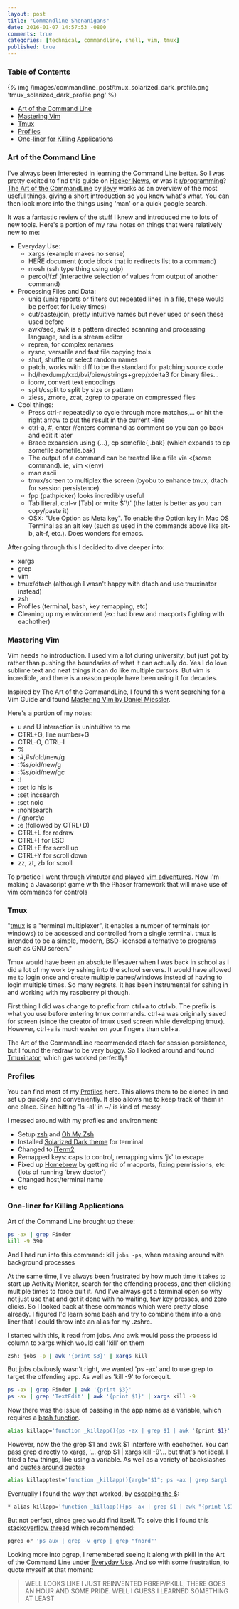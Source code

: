 ```yaml
---
layout: post
title: "Commandline Shenanigans"
date: 2016-01-07 14:57:53 -0800
comments: true
categories: [technical, commandline, shell, vim, tmux]
published: true
---
```


### Table of Contents

{% img /images/commandline_post/tmux_solarized_dark_profile.png 'tmux_solarized_dark_profile.png' %}

* [Art of the Command Line](#artofthecommandline)
* [Mastering Vim](#masteringvim)
* [Tmux](#tmux)
* [Profiles](#profiles)
* [One-liner for Killing Applications](#onelinerforkillingapplications)

<!-- more -->

<a name="artofthecommandline"></a>
### Art of the Command Line

I've always been interested in learning the Command Line better. So I was pretty excited to find this guide on [Hacker News](https://news.ycombinator.com/), or was it [r/programming](https://www.reddit.com/r/programming/)? [The Art of the CommandLine](https://github.com/jlevy/the-art-of-command-line) by [jlevy](https://github.com/jlevy) works as an overview of the most useful things, giving a short introduction so you know what's what. You can then look more into the things using 'man' or a quick google search.

It was a fantastic review of the stuff I knew and introduced me to lots of new tools. Here's a portion of my raw notes on things that were relatively new to me:

* Everyday Use:
  * xargs (example makes no sense)
  * HERE document (code block that io redirects list to a command)
  * mosh (ssh type thing using udp)
  * percol/fzf (interactive selection of values from output of another command)
* Processing Files and Data:
  * uniq (uniq reports or filters out repeated lines in a file, these would be perfect for lucky times)
  * cut/paste/join, pretty intuitive names but never used or seen these used before
  * awk/sed, awk is a pattern directed scanning and processing language, sed is a stream editor
  * repren, for complex renames
  * rysnc, versatile and fast file copying tools
  * shuf, shuffle or select random names
  * patch, works with diff to be the standard for patching source code
  * hd/hexdump/xxd/bvi/biew/strings+grep/xdelta3 for binary files...
  * iconv, convert text encodings
  * split/csplit to split by size or pattern
  * zless, zmore, zcat, zgrep to operate on compressed files
* Cool things:  
  * Press ctrl-r repeatedly to cycle through more matches,... or hit the right arrow to put the result in the current -line
  * ctrl-a, #, enter //enters command as comment so you can go back and edit it later
  * Brace expansion using {...}, cp somefile{,.bak} (which expands to cp somefile somefile.bak) 
  * The output of a command can be treated like a file via <(some command). ie, vim <(env)
  * man ascii
  * tmux/screen to multiplex the screen (byobu to enhance tmux, dtach for session persistence)
  * fpp (pathpicker) looks incredibly useful
  * Tab literal, ctrl-v [Tab] or write $'\t' (the latter is better as you can copy/paste it)
  * OSX: "Use Option as Meta key". To enable the Option key in Mac OS Terminal as an alt key (such as used in the commands above like alt-b, alt-f, etc.). Does wonders for emacs.

After going through this I decided to dive deeper into:

* xargs
* grep
* vim
* tmux/dtach (although I wasn't happy with dtach and use tmuxinator instead)
* zsh
* Profiles (terminal, bash, key remapping, etc)
* Cleaning up my environment (ex: had brew and macports fighting with eachother)

<a name="masteringvim"></a>
### Mastering Vim

Vim needs no introduction. I used vim a lot during university, but just got by rather than pushing the boundaries of what it can actually do. Yes I do love sublime text and neat things it can do like multiple cursors. But vim is incredible, and there is a reason people have been using it for decades.

Inspired by The Art of the CommandLine, I found this went searching for a Vim Guide and found [Mastering Vim by Daniel Miessler](https://danielmiessler.com/study/vim/).

Here's a portion of my notes:

* u and U interaction is unintuitive to me
* CTRL+G, line number+G
* CTRL-O, CTRL-I
* %
* :#,#s/old/new/g
* :%s/old/new/g
* :%s/old/new/gc
* :!
* :set ic hls is
* :set incsearch
* :set noic
* :nohlsearch
* /ignore\c
* :e (followed by CTRL+D)
* CTRL+L for redraw
* CTRL+[ for ESC
* CTRL+E for scroll up
* CTRL+Y for scroll down
* zz, zt, zb for scroll

To practice I went through vimtutor and played [vim adventures](http://vim-adventures.com/). Now I'm making a Javascript game with the Phaser framework that will make use of vim commands for controls

<a name="tmux"></a>
### Tmux

"[tmux](https://tmux.github.io/) is a "terminal multiplexer", it enables a number of terminals (or windows) to be accessed and controlled from a single terminal. tmux is intended to be a simple, modern, BSD-licensed alternative to programs such as GNU screen."

Tmux would have been an absolute lifesaver when I was back in school as I did a lot of my work by sshing into the school servers. It would have allowed me to login once and create multiple panes/windows instead of having to login multiple times. So many regrets. It has been instrumental for sshing in and working with my raspberry pi though.

First thing I did was change to prefix from ctrl+a to ctrl+b. The prefix is what you use before entering tmux commands. ctrl+a was originally saved for screen (since the creator of tmux used screen while developing tmux). However, ctrl+a is much easier on your fingers than ctrl+a.

The Art of the CommandLine recommended dtach for session persistence, but I found the redraw to be very buggy. So I looked around and found [Tmuxinator](https://github.com/tmuxinator/tmuxinator), which gas worked perfectly!

<a name="profiles"></a>
### Profiles

You can find most of my [Profiles](https://github.com/nmlau/profiles) here. This allows them to be cloned in and set up quickly and conveniently. It also allows me to keep track of them in one place. Since hitting 'ls -al' in ~/ is kind of messy.

I messed around with my profiles and environment:

* Setup [zsh](http://www.zsh.org/) and [Oh My Zsh](https://github.com/robbyrussell/oh-my-zsh)
* Installed [Solarized Dark theme](http://ethanschoonover.com/solarized) for terminal
* Changed to [iTerm2](https://www.iterm2.com/)
* Remapped keys: caps to control, remapping vims 'jk' to escape
* Fixed up [Homebrew](http://brew.sh/) by getting rid of macports, fixing permissions, etc (lots of running 'brew doctor')
* Changed host/terminal name
* etc

<a name="onelinerforkillingapplications"></a>
### One-liner for Killing Applications

Art of the Command Line brought up these:

``` bash
ps -ax | grep Finder
kill -9 390
```

And I had run into this command: kill `jobs -ps`, when messing around with background processes

At the same time, I've always been frustrated by how much time it takes to start up Activity Monitor, search for the offending process, and then clicking multiple times to force quit it. And I've always got a terminal open so why not just use that and get it done with no waiting, few key presses, and zero clicks. So I looked back at these commands which were pretty close already. I figured I'd learn some bash and try to combine them into a one liner that I could throw into an alias for my .zshrc.

I started with this, it read from jobs. And awk would pass the process id column to xargs which would call 'kill' on them

``` bash
zsh: jobs -p | awk '{print $3}' | xargs kill
```

But jobs obviously wasn't right, we wanted 'ps -ax' and to use grep to target the offending app. As well as 'kill -9' to forcequit.

``` bash
ps -ax | grep Finder | awk '{print $3}'
ps -ax | grep 'TextEdit' | awk '{print $1}' | xargs kill -9
```

Now there was the issue of passing in the app name as a variable, which requires a [bash function](http://stackoverflow.com/questions/941338/how-to-pass-command-line-arguments-to-a-shell-alias).

``` bash
alias killapp='function _killapp(){ps -ax | grep $1 | awk '{print $1}' | xargs kill -9};_killapp'
```

However, now the the grep $1 and awk $1 interfere with eachother. You can pass grep directly to xargs, '... grep $1 | xargs kill -9'... but that's not ideal. I tried a few things, like using a variable. As well as a variety of backslashes and [quotes around quotes](http://superuser.com/questions/114798/is-there-a-way-to-escape-single-quotes-in-the-shell)

``` bash
alias killapptest='function _killapp(){arg1="$1"; ps -ax | grep $arg1 | awk "{print $1}";_killapp' //using variable
```

Eventually I found the way that worked, by [escaping the $](http://stackoverflow.com/questions/7244534/using-awk-in-bash-alias-or-function):

``` bash
* alias killapp='function _killapp(){ps -ax | grep $1 | awk "{print \$1}" | xargs kill -9};_killapp'
```

But not perfect, since grep would find itself. To solve this I found this [stackoverflow thread](http://unix.stackexchange.com/questions/74185/how-can-i-prevent-grep-from-showing-up-in-ps-results) which recommended: 

``` bash
pgrep or 'ps aux | grep -v grep | grep "fnord"'
```

Looking more into pgrep, I remembered seeing it along with pkill in the Art of the Command Line under [Everyday Use](https://github.com/jlevy/the-art-of-command-line#everyday-use). And so with some frustration, to quote myself at that moment:

> WELL LOOKS LIKE I JUST REINVENTED PGREP/PKILL, THERE GOES AN HOUR AND SOME PRIDE. WELL I GUESS I LEARNED SOMETHING AT LEAST
